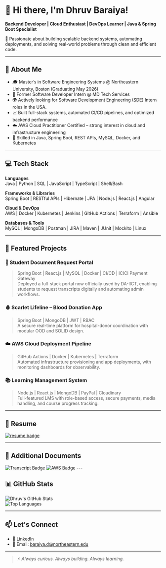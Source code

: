 # 👋 Hi there, I'm Dhruv Baraiya!  
**Backend Developer | Cloud Enthusiast | DevOps Learner | Java & Spring Boot Specialist**

🌱 Passionate about building scalable backend systems, automating deployments, and solving real-world problems through clean and efficient code.

---

## 🚀 About Me

- 🎓 Master’s in Software Engineering Systems @ Northeastern University, Boston (Graduating May 2026)  
- 💼 Former Software Developer Intern @ MD Tech Services
- 🌍 Actively looking for Software Development Engineering (SDE) Intern roles in the USA.
- 📈 Built full-stack systems, automated CI/CD pipelines, and optimized backend performance  
- ☁️ AWS Cloud Practitioner Certified – strong interest in cloud and infrastructure engineering  
- 🔧 Skilled in Java, Spring Boot, REST APIs, MySQL, Docker, and Kubernetes

---

## 💻 Tech Stack

**Languages**  
Java | Python | SQL | JavaScript | TypeScript | Shell/Bash  

**Frameworks & Libraries**  
Spring Boot | RESTful APIs | Hibernate | JPA | Node.js | React.js | Angular  

**Cloud & DevOps**  
AWS | Docker | Kubernetes | Jenkins | GitHub Actions | Terraform | Ansible  

**Databases & Tools**  
MySQL | MongoDB | Postman | JIRA | Maven | JUnit | Mockito | Linux  

---

## 📂 Featured Projects

### 📑 Student Document Request Portal  
> Spring Boot | React.js | MySQL | Docker | CI/CD | ICICI Payment Gateway  
Deployed a full-stack portal now officially used by DA-IICT, enabling students to request transcripts digitally and automating admin workflows.

### 🩸 Scarlet Lifeline – Blood Donation App  
> Spring Boot | MongoDB | JWT | RBAC  
A secure real-time platform for hospital-donor coordination with modular OOD and SOLID design.

### ☁️ AWS Cloud Deployment Pipeline  
> GitHub Actions | Docker | Kubernetes | Terraform  
Automated infrastructure provisioning and app deployments, with monitoring dashboards for observability.

### 📚 Learning Management System  
> Node.js | React.js | MongoDB | PayPal | Cloudinary  
Full-featured LMS with role-based access, secure payments, media handling, and course progress tracking.

---

## 📄 Resume

<a href="./Dhruv_Baraiya_Resume.pdf" download>
  <img src="https://img.shields.io/badge/Resume-PDF-red?style=for-the-badge&logo=adobeacrobatreader" alt="resume badge">
</a>

---
## 📎 Additional Documents

<a href="./Dhruv_Academic_Transcript.pdf" download>
  <img src="https://img.shields.io/badge/Academic%20Transcript-PDF-blue?style=for-the-badge&logo=googledrive" alt="Transcript Badge">
</a>

<a href="./Dhruv_AWS_Certification.pdf" download>
  <img src="https://img.shields.io/badge/AWS%20Certification-PDF-orange?style=for-the-badge&logo=amazonaws" alt="AWS Badge">
</a>
---

## 📊 GitHub Stats

![Dhruv's GitHub Stats](https://github-readme-stats.vercel.app/api?username=dhruvbaraiya27&show_icons=true&theme=default&hide_border=true)  
![Top Languages](https://github-readme-stats.vercel.app/api/top-langs/?username=dhruvbaraiya27&layout=compact&hide_border=true)

---

## 📫 Let's Connect

- 🔗 [LinkedIn](https://www.linkedin.com/in/dhruvbaraiya27/)    
- 📧 Email: baraiya.d@northeastern.edu

---

> ⚡ *Always curious. Always building. Always learning.*
